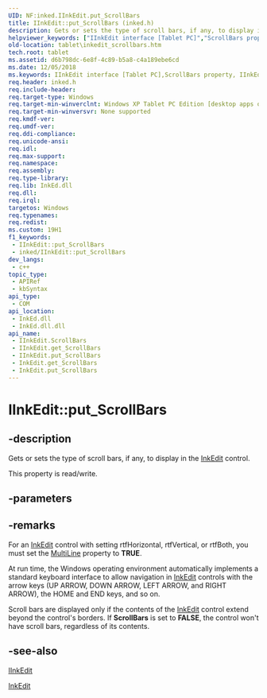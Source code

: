 ```yaml
---
UID: NF:inked.IInkEdit.put_ScrollBars
title: IInkEdit::put_ScrollBars (inked.h)
description: Gets or sets the type of scroll bars, if any, to display in the InkEdit control.
helpviewer_keywords: ["IInkEdit interface [Tablet PC]","ScrollBars property","IInkEdit.ScrollBars","IInkEdit.put_ScrollBars","IInkEdit::ScrollBars","IInkEdit::get_ScrollBars","IInkEdit::put_ScrollBars","InkEdit.get_ScrollBars","InkEdit.put_ScrollBars","ScrollBars property [Tablet PC]","ScrollBars property [Tablet PC]","IInkEdit interface","get_ScrollBars","inked/IInkEdit::ScrollBars","inked/IInkEdit::get_ScrollBars","inked/IInkEdit::put_ScrollBars","put_ScrollBars","rtfBoth","rtfHorizontal","rtfNone","rtfVertical","tablet.inkedit_scrollbars"]
old-location: tablet\inkedit_scrollbars.htm
tech.root: tablet
ms.assetid: d6b798dc-6e8f-4c89-b5a8-c4a189ebe6cd
ms.date: 12/05/2018
ms.keywords: IInkEdit interface [Tablet PC],ScrollBars property, IInkEdit.ScrollBars, IInkEdit.put_ScrollBars, IInkEdit::ScrollBars, IInkEdit::get_ScrollBars, IInkEdit::put_ScrollBars, InkEdit.get_ScrollBars, InkEdit.put_ScrollBars, ScrollBars property [Tablet PC], ScrollBars property [Tablet PC],IInkEdit interface, get_ScrollBars, inked/IInkEdit::ScrollBars, inked/IInkEdit::get_ScrollBars, inked/IInkEdit::put_ScrollBars, put_ScrollBars, rtfBoth, rtfHorizontal, rtfNone, rtfVertical, tablet.inkedit_scrollbars
req.header: inked.h
req.include-header: 
req.target-type: Windows
req.target-min-winverclnt: Windows XP Tablet PC Edition [desktop apps only]
req.target-min-winversvr: None supported
req.kmdf-ver: 
req.umdf-ver: 
req.ddi-compliance: 
req.unicode-ansi: 
req.idl: 
req.max-support: 
req.namespace: 
req.assembly: 
req.type-library: 
req.lib: InkEd.dll
req.dll: 
req.irql: 
targetos: Windows
req.typenames: 
req.redist: 
ms.custom: 19H1
f1_keywords:
 - IInkEdit::put_ScrollBars
 - inked/IInkEdit::put_ScrollBars
dev_langs:
 - c++
topic_type:
 - APIRef
 - kbSyntax
api_type:
 - COM
api_location:
 - InkEd.dll
 - InkEd.dll.dll
api_name:
 - IInkEdit.ScrollBars
 - IInkEdit.get_ScrollBars
 - IInkEdit.put_ScrollBars
 - InkEdit.get_ScrollBars
 - InkEdit.put_ScrollBars
---
```


# IInkEdit::put_ScrollBars


## -description

Gets or sets the type of scroll bars, if any, to display in the <a href="/windows/desktop/tablet/inkedit-control-reference">InkEdit</a> control.

This property is read/write.

## -parameters

## -remarks

For an <a href="/windows/desktop/tablet/inkedit-control-reference">InkEdit</a> control with setting rtfHorizontal, rtfVertical, or rtfBoth, you must set the <a href="/windows/desktop/api/inked/nf-inked-iinkedit-get_multiline">MultiLine</a> property to <b>TRUE</b>.



At run time, the Windows operating environment automatically implements a standard keyboard interface to allow navigation in <a href="/windows/desktop/tablet/inkedit-control-reference">InkEdit</a> controls with the arrow keys (UP ARROW, DOWN ARROW, LEFT ARROW, and RIGHT ARROW), the HOME and END keys, and so on.



Scroll bars are displayed only if the contents of the <a href="/windows/desktop/tablet/inkedit-control-reference">InkEdit</a> control extend beyond the control's borders. If <b>ScrollBars</b> is set to <b>FALSE</b>, the control won't have scroll bars, regardless of its contents.

## -see-also

<a href="../inked/nn-inked-iinkedit.md">IInkEdit</a>



<a href="/windows/desktop/tablet/inkedit-control-reference">InkEdit</a>
